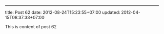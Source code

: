 ---
title: Post 62
date: 2012-08-24T15:23:55+07:00
updated: 2012-04-15T08:37:33+07:00

This is content of post 62
